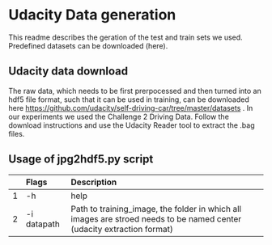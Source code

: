 # Udacity Data generation

This readme describes the geration of the test and train sets we used. 
Predefined datasets can be downloaded (here).

## Udacity data download 

The raw data, which needs to be first prerpocessed and then turned into an hdf5 file format, such that it can be used in training,  can be downloaded here https://github.com/udacity/self-driving-car/tree/master/datasets . In our experiments we used the Challenge 2 Driving Data. 
Follow the download instructions and use the Udacity Reader tool to extract the .bag files.

## Usage of jpg2hdf5.py script 

|  | Flags | Description 
|:---|:---|:---|
| 1 | -h | help | 
| 2 | -i datapath | Path to training_image, the folder in which all images are stroed needs to be named center (udacity extraction format)  | 













